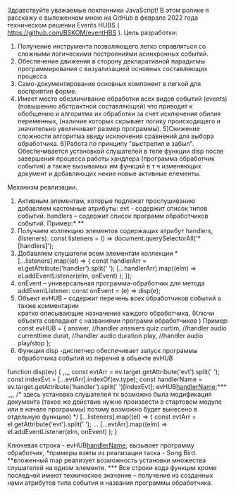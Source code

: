 Здравствуйте уважаемые поклонники JavaScript!
В этом ролике я расскажу о выложенном мною на GitHub в феврале 2022 года техническом решении Events HUBS ( https://github.com/BSKOM/eventHBS ).
Цель разработки:
1) Получение инструмента позволяющего легко справляться со сложными логическими построениями асинхронных событий.
2) Обеспечение движения в сторону декларативной парадигмы программирования с визуализацией основных составляющих процесса
3) Само-документирование основных компонент в легкой для восприятия форме.
4) Имеет место обезличивание обработки всех видов событий (events) (повышению абстрактной составляющей) что приводит к обобщению и алгоритма их обработки за счет
исключения обилия переменных, (наличие которых скрывает логику происходящего и значительно увеличивает размер программы). 
5)Снижение сложности алгоритма ввиду исключения сравнений для выбора обработчика.
6)Работа по принципу "выстрелил и забыл". Обеспечивается
установкой слушателей в теле функции disp после завершения процесса работы хандлера (программа обработчик события) а также вызывамых им функций в т ч изменяющих документ и добавляющих некие новые активные елементы.

Механизм реализации.

1)	Активным элементам, которые подлежат прослушиванию добавляем кастомные атрибуты:
evt - содержит список типов событий.
handlers – содержит список программ обработчиков событий.
Пример:*
<audio hidden="" handlers="durat curtim" evt="loadedmetadata timeupdate"  id="songc"></audio>**
2)	Получаем коллекцию элементов содержащих атрибут handlers, 
(listeners).
const listeners = () => document.querySelectorAll('*[handlers]');
3)	Добавляем слушатели всем элементам коллекции *
[...listeners].map((el) => {
      const handlerArr = el.getAttribute('handler').split(' ');
      [...handlerArr].map((elm) => el.addEventListener(elm, onEvent) );
    });
4)	onEvent – универсальная программа-обработчик для  метода addEventListener:
  const onEvent = (e) => disp(e);
5)	Объект evHUB – содержит перечень всех обработчиков событий а также   комментарии  
    кратко  описывающие назначение каждого обработчика, (Ключи объекта совпадают 
    с названиями программ обработчиков )
  Пример:
  const evHUB = {
    answer,    //handler answers quiz
    curtim,    //handler audio currenttime
    durat,     //handler audio duration
    play,      //handler audio play/stop
  };
6)	Функция disp -диспетчер обеспечивает запуск программы обработчика событий из перечня в объекте evHUB

function disp(ev) {
,,,,
  const evtArr = ev.target.getAttribute('evt').split(' ');
  const indexEvt = [...evtArr].indexOf(ev.type);
  const handlerName = ev.target.getAttribute('handler').split(' ')[indexEvt];
  evHUB[handlerName](ev);***
,,,,
  /* здесь установка слушателей тк возможно была модификация документа
  (такое же действие нужно произвести в стартовом модуле или в начале программы)
  потому возможно будет вынесено в отдельную функцию) */
    [...listeners].map((el) => {
    const evtArr = el.getAttribute('evt').split(' ');
...
    [...evtArr].map((elm) => el.addEventListener(elm, onEvent) );
}

Ключевая строка - evHUB[handlerName](ev);
 вызывает программу обработчик,
*примеры взяты из реализации таска - Song Bird.
**вложенный map реализует возможность установки множества слушателей на одном элементе.
*** Все строки кода функции кроме последней имеют техническое значение – получение из созданных нами атрибутов типа события и названия программы обработчика.
